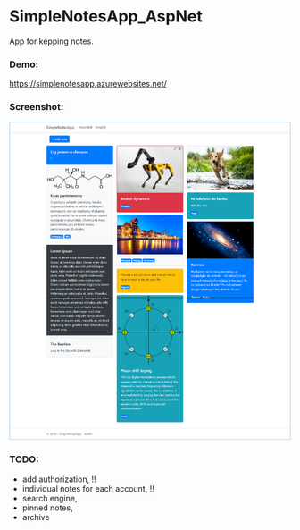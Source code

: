 # SimpleNotesApp_AspNet

App for kepping notes.

### Demo:
https://simplenotesapp.azurewebsites.net/

### Screenshot:
![alt text](https://raw.githubusercontent.com/dut00/SimpleNotesApp/master/SimpleNotesApp_site.png)


### TODO:
- add authorization, !!
- individual notes for each account, !!
- search engine,
- pinned notes,
- archive
